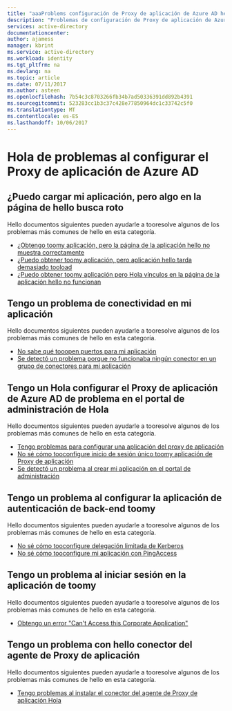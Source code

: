 ```yaml
---
title: "aaaProblems configuración de Proxy de aplicación de Azure AD hello\""
description: "Problemas de configuración de Proxy de aplicación de Azure AD hello\""
services: active-directory
documentationcenter: 
author: ajamess
manager: kbrint
ms.service: active-directory
ms.workload: identity
ms.tgt_pltfrm: na
ms.devlang: na
ms.topic: article
ms.date: 07/11/2017
ms.author: asteen
ms.openlocfilehash: 7b54c3c8703266fb34b7ad50336391dd892b4391
ms.sourcegitcommit: 523283cc1b3c37c428e77850964dc1c33742c5f0
ms.translationtype: MT
ms.contentlocale: es-ES
ms.lasthandoff: 10/06/2017
---
```

# <a name="problems-configuring-hello-azure-ad-application-proxy"></a>Hola de problemas al configurar el Proxy de aplicación de Azure AD



## <a name="i-can-load-my-application-but-something-on-hello-page-looks-broken"></a>¿Puedo cargar mi aplicación, pero algo en la página de hello busca roto
  Hello documentos siguientes pueden ayudarle a tooresolve algunos de los problemas más comunes de hello en esta categoría.
  * [¿Obtengo toomy aplicación, pero la página de la aplicación hello no muestra correctamente](https://docs.microsoft.com/azure/active-directory/application-proxy-page-appearance-broken-problem/?/?WT.mc_id=DMC_AAD_Manage_Apps_Troubleshooting_Nav)
  * [¿Puedo obtener toomy aplicación, pero aplicación hello tarda demasiado tooload](https://docs.microsoft.com/azure/active-directory/application-proxy-page-load-speed-problem/?/?WT.mc_id=DMC_AAD_Manage_Apps_Troubleshooting_Nav)
  * [¿Puedo obtener toomy aplicación pero Hola vínculos en la página de la aplicación hello no funcionan](https://docs.microsoft.com/azure/active-directory/application-proxy-page-links-broken-problem/?/?WT.mc_id=DMC_AAD_Manage_Apps_Troubleshooting_Nav)

## <a name="im-having-a-connectivity-problem-my-application"></a>Tengo un problema de conectividad en mi aplicación
  Hello documentos siguientes pueden ayudarle a tooresolve algunos de los problemas más comunes de hello en esta categoría.
  * [No sabe qué tooopen puertos para mi aplicación](https://docs.microsoft.com/azure/active-directory/application-proxy-connectivity-ports-how-to/?/?WT.mc_id=DMC_AAD_Manage_Apps_Troubleshooting_Nav)
  * [Se detectó un problema porque no funcionaba ningún conector en un grupo de conectores para mi aplicación](https://docs.microsoft.com/azure/active-directory/application-proxy-connectivity-no-working-connector/?/?WT.mc_id=DMC_AAD_Manage_Apps_Troubleshooting_Nav)

## <a name="im-having-a-problem-configuring-hello-azure-ad-application-proxy-in-hello-admin-portal"></a>Tengo un Hola configurar el Proxy de aplicación de Azure AD de problema en el portal de administración de Hola
  Hello documentos siguientes pueden ayudarle a tooresolve algunos de los problemas más comunes de hello en esta categoría.
  * [Tengo problemas para configurar una aplicación del proxy de aplicación](https://docs.microsoft.com/azure/active-directory/application-proxy-config-how-to/?/?WT.mc_id=DMC_AAD_Manage_Apps_Troubleshooting_Nav)
  * [No sé cómo tooconfigure inicio de sesión único toomy aplicación de Proxy de aplicación](https://docs.microsoft.com/azure/active-directory/application-proxy-config-sso-how-to/?/?WT.mc_id=DMC_AAD_Manage_Apps_Troubleshooting_Nav)
  * [Se detectó un problema al crear mi aplicación en el portal de administración](https://docs.microsoft.com/azure/active-directory/application-proxy-config-problem/?/?WT.mc_id=DMC_AAD_Manage_Apps_Troubleshooting_Nav)

## <a name="im-having-a-problem-setting-up-back-end-authentication-toomy-application"></a>Tengo un problema al configurar la aplicación de autenticación de back-end toomy
  Hello documentos siguientes pueden ayudarle a tooresolve algunos de los problemas más comunes de hello en esta categoría.
  * [No sé cómo tooconfigure delegación limitada de Kerberos](https://docs.microsoft.com/azure/active-directory/application-proxy-back-end-kerberos-constrained-delegation-how-to/?/?WT.mc_id=DMC_AAD_Manage_Apps_Troubleshooting_Nav)
  * [No sé cómo tooconfigure mi aplicación con PingAccess](https://docs.microsoft.com/azure/active-directory/application-proxy-back-end-ping-access-how-to/?/?WT.mc_id=DMC_AAD_Manage_Apps_Troubleshooting_Nav)

## <a name="im-having-a-problem-when-signing-in-toomy-application"></a>Tengo un problema al iniciar sesión en la aplicación de toomy
  Hello documentos siguientes pueden ayudarle a tooresolve algunos de los problemas más comunes de hello en esta categoría.
  * [Obtengo un error "Can't Access this Corporate Application"](https://docs.microsoft.com/azure/active-directory/application-proxy-sign-in-bad-gateway-timeout-error/?/?WT.mc_id=DMC_AAD_Manage_Apps_Troubleshooting_Nav)

## <a name="im-having-a-problem-with-hello-application-proxy-agent-connector"></a>Tengo un problema con hello conector del agente de Proxy de aplicación
  Hello documentos siguientes pueden ayudarle a tooresolve algunos de los problemas más comunes de hello en esta categoría.
  * [Tengo problemas al instalar el conector del agente de Proxy de aplicación Hola](https://docs.microsoft.com/azure/active-directory/application-proxy-connector-installation-problem/?/?WT.mc_id=DMC_AAD_Manage_Apps_Troubleshooting_Nav)
